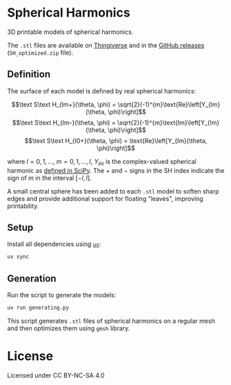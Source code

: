 # Spherical Harmonics

3D printable models of spherical harmonics.

The `.stl` files are available on [Thingiverse](https://www.thingiverse.com/thing:7077370) and in the [GitHub releases](https://github.com/djiboshin/spherical-harmonics/releases) (`SH_optimized.zip` file).

## Definition
The surface of each model is defined by real spherical harmonics:

$$\text S\text H_{lm+}(\theta, \phi) = \sqrt{2}(-1)^{m}\text{Re}\left[Y_{lm}(\theta, \phi)\right]$$
$$\text S\text H_{lm-}(\theta, \phi) = \sqrt{2}(-1)^{m}\text{Im}\left[Y_{lm}(\theta, \phi)\right]$$
$$\text S\text H_{l0+}(\theta, \phi) = \text{Re}\left[Y_{lm}(\theta, \phi)\right]$$

where $l=0,1,\dots$, $m=0,1,\dots,l$, $Y_{lm}$ is the complex-valued spherical harmonic as [defined in SciPy](https://docs.scipy.org/doc/scipy/reference/generated/scipy.special.sph_harm_y.html#scipy.special.sph_harm_y).
The $+$ and $-$ signs in the $\text{SH}$ index indicate the sign of $m$ in the interval $[-l, l]$.

A small central sphere has been added to each `.stl` model to soften sharp edges and provide additional support for floating "leaves", improving printability.

## Setup

Install all dependencies using [`uv`](https://github.com/astral-sh/uv):
```bash
uv sync
```

## Generation

Run the script to generate the models:
```bash
uv run generating.py
```
This script generates `.stl` files of spherical harmonics on a regular mesh and then optimizes them using `gmsh` library.

# License
Licensed under CC BY-NC-SA 4.0
